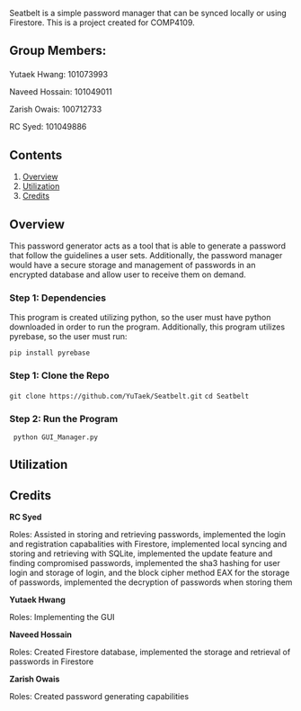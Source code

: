 Seatbelt is a simple password manager that can be synced locally or using Firestore. This is a project created for COMP4109.


## Group Members:</p>
Yutaek Hwang: 101073993 </p>
Naveed Hossain: 101049011</p>
Zarish Owais: 100712733</p>
RC Syed: 101049886</p>

## Contents
1. [Overview](#Overview)
2. [Utilization](#Utilization)
3. [Credits](#Credits)

## Overview

This password generator acts as a tool that is able to generate a password that follow the guidelines a user sets. Additionally, the password manager would have a secure storage and management of passwords in an encrypted database and allow user to receive them on demand. 

### Step 1: Dependencies
This program is created utilizing python, so the user must have python downloaded in order to run the program. Additionally, this program utilizes pyrebase, so the user must run:

```pip install pyrebase```

### Step 1: Clone the Repo
```git clone https://github.com/YuTaek/Seatbelt.git```
```cd Seatbelt```

### Step 2: Run the Program
``` python GUI_Manager.py```


## Utilization

</p>

## Credits


**RC Syed**

Roles:
Assisted in storing and retrieving passwords, implemented the login and registration capabalities with Firestore, implemented local syncing and storing and retrieving with SQLite, implemented the update feature and finding compromised passwords, implemented the sha3 hashing for user login and storage of login, and the block cipher method EAX for the storage of passwords, implemented the decryption of passwords when storing them 

**Yutaek Hwang**

Roles:
Implementing the GUI

**Naveed Hossain**

Roles:
Created Firestore database, implemented the storage and retrieval of passwords in Firestore

**Zarish Owais**

Roles:
Created password generating capabilities
